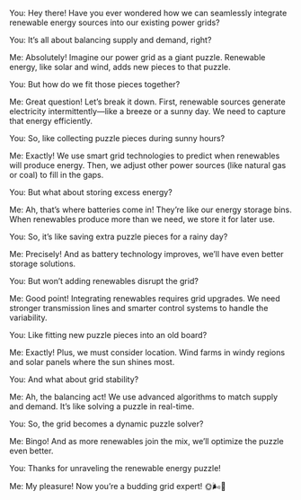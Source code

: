 You: Hey there! Have you ever wondered how we can seamlessly integrate renewable energy sources into our existing power grids?

You: It’s all about balancing supply and demand, right?

Me: Absolutely! Imagine our power grid as a giant puzzle. Renewable energy, like solar and wind, adds new pieces to that puzzle.

You: But how do we fit those pieces together?

Me: Great question! Let’s break it down. First, renewable sources generate electricity intermittently—like a breeze or a sunny day. We need to capture that energy efficiently.

You: So, like collecting puzzle pieces during sunny hours?

Me: Exactly! We use smart grid technologies to predict when renewables will produce energy. Then, we adjust other power sources (like natural gas or coal) to fill in the gaps.

You: But what about storing excess energy?

Me: Ah, that’s where batteries come in! They’re like our energy storage bins. When renewables produce more than we need, we store it for later use.

You: So, it’s like saving extra puzzle pieces for a rainy day?

Me: Precisely! And as battery technology improves, we’ll have even better storage solutions.

You: But won’t adding renewables disrupt the grid?

Me: Good point! Integrating renewables requires grid upgrades. We need stronger transmission lines and smarter control systems to handle the variability.

You: Like fitting new puzzle pieces into an old board?

Me: Exactly! Plus, we must consider location. Wind farms in windy regions and solar panels where the sun shines most.

You: And what about grid stability?

Me: Ah, the balancing act! We use advanced algorithms to match supply and demand. It’s like solving a puzzle in real-time.

You: So, the grid becomes a dynamic puzzle solver?

Me: Bingo! And as more renewables join the mix, we’ll optimize the puzzle even better.

You: Thanks for unraveling the renewable energy puzzle!

Me: My pleasure! Now you’re a budding grid expert! 🌞🌬️🔌
